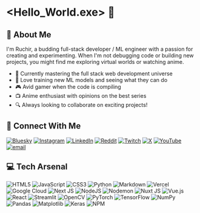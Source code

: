 # <Hello_World.exe> 👾

## 🚀 About Me
I'm Ruchir, a budding full-stack developer / ML engineer with a passion for creating and experimenting. When I'm not debugging code or building new projects, you might find me exploring virtual worlds or watching anime.

- 🌱 Currently mastering the full stack web development universe
- 🤖 Love training new ML models and seeing what they can do
- 🎮 Avid gamer when the code is compiling
- 📺 Anime enthusiast with opinions on the best series
- 🔍 Always looking to collaborate on exciting projects!

## 📱 Connect With Me
[![Bluesky](https://img.shields.io/badge/bluesky-0285FF?style=for-the-badge&logo=bluesky&logoColor=%23FFFFFF)](https://bsky.app/profile/ruchir.bsky.social) 
[![Instagram](https://img.shields.io/badge/Instagram-%23E4405F.svg?logo=Instagram&logoColor=white)](https://instagram.com/ruxir-ig) 
[![LinkedIn](https://img.shields.io/badge/LinkedIn-%230077B5.svg?logo=linkedin&logoColor=white)](https://linkedin.com/in/ruchirkalokhe) 
[![Reddit](https://img.shields.io/badge/Reddit-%23FF4500.svg?logo=Reddit&logoColor=white)](https://reddit.com/user/_ruxir_) 
[![Twitch](https://img.shields.io/badge/Twitch-%239146FF.svg?logo=Twitch&logoColor=white)](https://twitch.tv/ruxir69) 
[![X](https://img.shields.io/badge/X-black.svg?logo=X&logoColor=white)](https://x.com/@ruchirkalokhe) 
[![YouTube](https://img.shields.io/badge/YouTube-%23FF0000.svg?logo=YouTube&logoColor=white)](https://youtube.com/@ruxir_ig) 
[![email](https://img.shields.io/badge/Email-D14836?logo=gmail&logoColor=white)](mailto:ruchirkalokhe@gmail.com)

## 💻 Tech Arsenal
![HTML5](https://img.shields.io/badge/html5-%23E34F26.svg?style=for-the-badge&logo=html5&logoColor=white) 
![JavaScript](https://img.shields.io/badge/javascript-%23323330.svg?style=for-the-badge&logo=javascript&logoColor=%23F7DF1E) 
![CSS3](https://img.shields.io/badge/css3-%231572B6.svg?style=for-the-badge&logo=css3&logoColor=white) 
![Python](https://img.shields.io/badge/python-3670A0?style=for-the-badge&logo=python&logoColor=ffdd54) 
![Markdown](https://img.shields.io/badge/markdown-%23000000.svg?style=for-the-badge&logo=markdown&logoColor=white) 
![Vercel](https://img.shields.io/badge/vercel-%23000000.svg?style=for-the-badge&logo=vercel&logoColor=white) 
![Google Cloud](https://img.shields.io/badge/GoogleCloud-%234285F4.svg?style=for-the-badge&logo=google-cloud&logoColor=white) 
![Next JS](https://img.shields.io/badge/Next-black?style=for-the-badge&logo=next.js&logoColor=white) 
![NodeJS](https://img.shields.io/badge/node.js-6DA55F?style=for-the-badge&logo=node.js&logoColor=white) 
![Nodemon](https://img.shields.io/badge/NODEMON-%23323330.svg?style=for-the-badge&logo=nodemon&logoColor=%BBDEAD) 
![Nuxt JS](https://img.shields.io/badge/Nuxt-002E3B?style=for-the-badge&logo=nuxt.js&logoColor=#00DC82) 
![Vue.js](https://img.shields.io/badge/vue.js-%2335495e.svg?style=for-the-badge&logo=vuedotjs&logoColor=%234FC08D) 
![React](https://img.shields.io/badge/react-%2320232a.svg?style=for-the-badge&logo=react&logoColor=%2361DAFB) 
![Streamlit](https://img.shields.io/badge/Streamlit-%23FE4B4B.svg?style=for-the-badge&logo=streamlit&logoColor=white) 
![OpenCV](https://img.shields.io/badge/opencv-%23white.svg?style=for-the-badge&logo=opencv&logoColor=white) 
![PyTorch](https://img.shields.io/badge/PyTorch-%23EE4C2C.svg?style=for-the-badge&logo=PyTorch&logoColor=white) 
![TensorFlow](https://img.shields.io/badge/TensorFlow-%23FF6F00.svg?style=for-the-badge&logo=TensorFlow&logoColor=white) 
![NumPy](https://img.shields.io/badge/numpy-%23013243.svg?style=for-the-badge&logo=numpy&logoColor=white) 
![Pandas](https://img.shields.io/badge/pandas-%23150458.svg?style=for-the-badge&logo=pandas&logoColor=white) 
![Matplotlib](https://img.shields.io/badge/Matplotlib-%23ffffff.svg?style=for-the-badge&logo=Matplotlib&logoColor=black) 
![Keras](https://img.shields.io/badge/Keras-%23D00000.svg?style=for-the-badge&logo=Keras&logoColor=white) 
![NPM](https://img.shields.io/badge/NPM-%23CB3837.svg?style=for-the-badge&logo=npm&logoColor=white)
